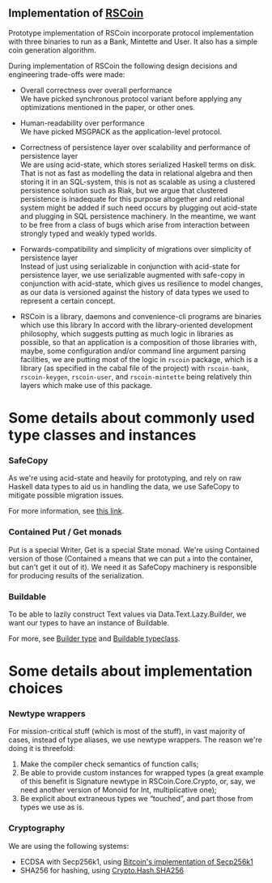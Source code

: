 Implementation of [RSCoin](http://www0.cs.ucl.ac.uk/staff/S.Meiklejohn/files/ndss16.pdf)
---

Prototype implementation of RSCoin incorporate protocol implementation with
three binaries to run as a Bank, Mintette and User. It also has a simple coin
generation algorithm.

During implementation of RSCoin the following design decisions and engineering
trade-offs were made:

 + Overall correctness over overall performance  
   We have picked synchronous protocol variant before applying any
   optimizations mentioned in the paper, or other ones.

 + Human-readability over performance  
   We have picked MSGPACK as the application-level protocol.

 + Correctness of persistence layer over scalability and performance of
   persistence layer  
   We are using acid-state, which stores serialized Haskell terms on disk. That
   is not as fast as modelling the data in relational algebra and then storing
   it in an SQL-system, this is not as scalable as using a clustered
   persistence solution such as Riak, but we argue that clustered persistence
   is inadequate for this purpose altogether and relational system might be
   added if such need occurs by plugging out acid-state and plugging in SQL
   persistence machinery. In the meantime, we want to be free from a class of
   bugs which arise from interaction between strongly typed and weakly typed
   worlds.

 + Forwards-compatibility and simplicity of migrations over simplicity of
   persistence layer  
   Instead of just using serializable in conjunction with acid-state for
   persistence layer, we use serializable augmented with safe-copy in
   conjunction with acid-state, which gives us resilience to model changes, as
   our data is versioned against the history of data types we used to represent
   a certain concept.

 + RSCoin is a library, daemons and convenience-cli programs are binaries which
   use this library  In accord with the library-oriented development philosophy,
   which suggests putting as much logic in libraries as possible, so that an
   application is a composition of those libraries with, maybe, some
   configuration and/or command line argument parsing facilities, we are putting
   most of the logic in `rscoin` package, which is a library (as specified in the
   cabal file of the project) with `rscoin-bank`, `rscoin-keygen`, `rscoin-user`,
   and `rscoin-mintette` being relatively thin layers which make use of this
   package.

Some details about commonly used type classes and instances
===

### SafeCopy

As we're using acid-state and heavily for prototyping, and
rely on raw Haskell data types to aid us in handling the data,
we use SafeCopy to mitigate possible migration issues.

For more information, see [this link](https://hackage.haskell.org/package/safecopy-0.9.0.1/docs/Data-SafeCopy.html).

### Contained Put / Get monads

Put is a special Writer, Get is a special State monad. We're using Contained
version of those (Contained `a` means that we can put `a` into the container,
but can't get it out of it). We need it as SafeCopy machinery is responsible
for producing results of the serialization.

### Buildable

To be able to lazily construct Text values via Data.Text.Lazy.Builder,
we want our types to have an instance of Buildable.

For more, see [Builder type](https://hackage.haskell.org/package/text-0.11.2.3/docs/Data-Text-Lazy-Builder.html#t:Builder)
and [Buildable typeclass](https://hackage.haskell.org/package/text-format-0.3.1.1/docs/Data-Text-Buildable.html).

Some details about implementation choices
===

### Newtype wrappers

For mission-critical stuff (which is most of the stuff), in vast majority of
cases, instead of type aliases, we use newtype wrappers.  The reason we're
doing it is threefold:

 1. Make the compiler check semantics of function calls;
 2. Be able to provide custom instances for wrapped types (a great example of
    this benefit is Signature newtype in RSCoin.Core.Crypto, or, say, we need
    another version of Monoid for Int, multiplicative one);
 3. Be explicit about extraneous types we “touched”, and part those from types
    we use as is.

### Cryptography

We are using the following systems:

 + ECDSA with Secp256k1, using [Bitcoin's implementation of Secp256k1](https://github.com/bitcoin/secp256k1)
 + SHA256 for hashing, using [Crypto.Hash.SHA256](https://hackage.haskell.org/package/cryptohash-0.7.1/docs/Crypto-Hash-SHA256.html)
